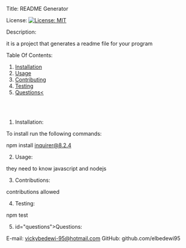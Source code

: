 
Title: README Generator

License: [![License: MIT](https://img.shields.io/badge/License-MIT-yellow.svg)](https://opensource.org/licenses/MIT)

Description:
    
it is a project that generates a readme file for your program

Table Of Contents:
1.  <a href= "#inst">Installation</a>
2. <a href= "#use">Usage</a>
3. <a href= "#contr">Contributing</a>
4. <a href= "#test">Testing</a>
5. <a href= "#questions">Questions<</a>

<br> <br>

1.  <p id="inst">Installation:</p>

To install run the following commands:
    
npm install inquirer@8.2.4

2. <p id="use">Usage:</p>

they need to know javascript and nodejs

3. <p id="contr">Contributions:</p>

contributions allowed

4. <p id="test">Testing:</p>
    
npm test

5. <p> id="questions">Questions:</p>
E-mail: vickybedewi-95@hotmail.com
GitHub: github.com/elbedewi95


    